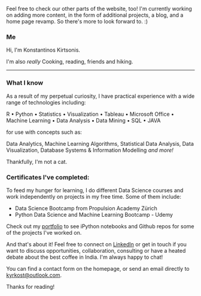 
<p class="message">
Feel free to check our other parts of the website, too! I'm currently working on adding more content, in the form of additional projects, a blog, and a home page revamp. So there's more to look forward to. :)
</p>

### Me

Hi, I'm Konstantinos Kirtsonis.

I'm also <em>really</em> Cooking, reading, friends and hiking.

<hr>

### What I know

As a result of my perpetual curiosity, I have practical experience with a wide range of technologies including:

R • Python • Statistics • Visualization • Tableau • Microsoft Office • Machine Learning • Data Analysis • Data Mining • SQL • JAVA

for use with concepts such as:

Data Analytics, Machine Learning Algorithms, Statistical Data Analysis, Data Visualization, Database Systems & Information Modelling <em>and more!</em>

Thankfully, I'm not a cat.

### Certificates I've completed:

To feed my hunger for learning, I do different Data Science courses and work independently on projects in my free time. Some of them include:


* Data Science Bootcamp from Propulsion Academy Zürich
* Python Data Science and Machine Learning Bootcamp - Udemy

Check out my [portfolio](/portfolio) to see iPython notebooks and Github repos for some of the projects I've worked on.

And that's about it! Feel free to connect on [LinkedIn](https://www.linkedin.com/in/konstantinoskirtsonis) or get in touch if you want to discuss opportunities, collaboration, consulting or have a heated debate about the best coffee in India. I'm always happy to chat!

You can find a contact form on the homepage, or send an email directly to [kyrkost@outlook.com](kyrkost@outlook.com).


Thanks for reading!

